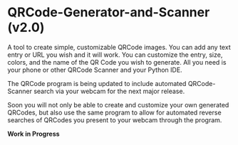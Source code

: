 # QRCode-Generator-and-Scanner (v2.0)
A tool to create simple, customizable QRCode images. You can add any text entry or URL you wish and it will work. You can customize the entry, size, colors, and the name of the QR Code you wish to generate. All you need is your phone or other QRCode Scanner and your Python IDE.

The QRCode program is being updated to include automated QRCode-Scanner search via your webcam for the next major release. 

Soon you will not only be able to create and customize your own generated QRCodes, but also use the same program to allow for automated reverse searches of QRCodes you present to your webcam through the program.

**Work in Progress**
